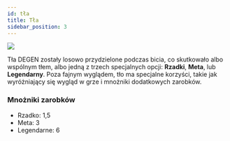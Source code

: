 ```yaml
---
id: tła
title: Tła
sidebar_position: 3
---
```


![](/img/rngBackgrounds.gif)

Tła DEGEN zostały losowo przydzielone podczas bicia, co skutkowało albo wspólnym tłem, albo jedną z trzech specjalnych opcji: **Rzadki**, **Meta**, lub **Legendarny**. Poza fajnym wyglądem, tło ma specjalne korzyści, takie jak wyróżniający się wygląd w grze i mnożniki dodatkowych zarobków.

### Mnożniki zarobków

- Rzadko: 1,5
- Meta: 3
- Legendarne: 6
